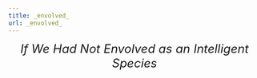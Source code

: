 ```yaml
---
title: _envolved_
url: _envolved_
---
```

<div align="center" style="font-size: x-large;"><em>If We Had Not Envolved as an Intelligent Species</em></div>
